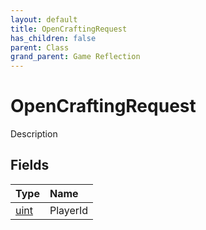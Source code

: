 ```yaml
---
layout: default
title: OpenCraftingRequest
has_children: false
parent: Class
grand_parent: Game Reflection
---
```

# OpenCraftingRequest
Description 

## Fields

| Type | Name |
|:-------------|:--------------|
| [uint](/docs/game-reflection/components/uint) | PlayerId |

